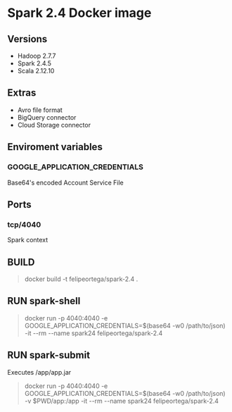 # Spark 2.4 Docker image

## Versions

* Hadoop 2.7.7
* Spark 2.4.5
* Scala 2.12.10

## Extras

* Avro file format
* BigQuery connector
* Cloud Storage connector

## Enviroment variables

### GOOGLE_APPLICATION_CREDENTIALS

Base64's encoded Account Service File

## Ports

### tcp/4040

Spark context

## BUILD

> docker build -t felipeortega/spark-2.4 .

## RUN spark-shell

> docker run -p 4040:4040 -e GOOGLE_APPLICATION_CREDENTIALS=$(base64 -w0 /path/to/json) -it --rm --name spark24 felipeortega/spark-2.4

## RUN spark-submit

Executes /app/app.jar

> docker run -p 4040:4040 -e GOOGLE_APPLICATION_CREDENTIALS=$(base64 -w0 /path/to/json) -v $PWD/app:/app -it --rm --name spark24 felipeortega/spark-2.4
